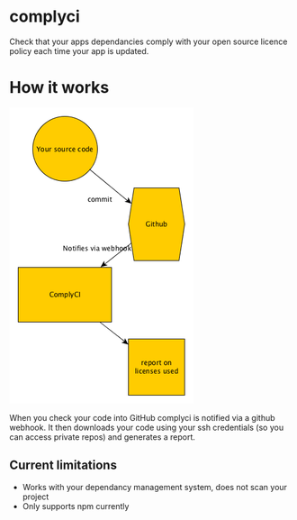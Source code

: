 # complyci
Check that your apps dependancies comply with your open source licence policy each time your app is updated.

# How it works
![Information flow](https://github.com/Tom-Davidson/complyci/blob/master/docs/how_it_works.png "Information flow")

When you check your code into GitHub complyci is notified via a github webhook. It then downloads your code using your ssh credentials (so you can access private repos) and generates a report.

## Current limitations
 - Works with your dependancy management system, does not scan your project
 - Only supports npm currently
